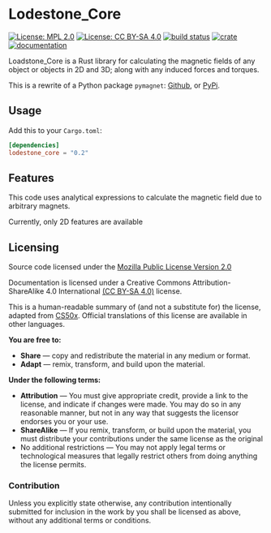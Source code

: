 # Lodestone_Core

[![License: MPL 2.0](https://img.shields.io/badge/License-MPL%202.0-blue.svg)](https://opensource.org/licenses/MPL-2.0)
[![License: CC BY-SA 4.0](https://img.shields.io/badge/License-CC%20BY--SA%204.0-lightgrey.svg)](https://creativecommons.org/licenses/by-sa/4.0/)
[![build status](https://github.com/pdunne/lodestone/actions/workflows/rust.yml/badge.svg?branch=master)](https://github.com/pdunne/lodestone/actions/workflows/rust.yml)
[![crate](https://img.shields.io/crates/v/lodestone_core.svg)](https://crates.io/crates/lodestone_core)
[![documentation](https://docs.rs/lodestone_core/badge.svg)](https://docs.rs/lodestone_core)

Loadstone_Core is a Rust library for calculating the magnetic fields of
any object or objects in 2D and 3D; along with any induced forces and torques.

This is a rewrite of a Python package `pymagnet`:
[Github](https://github.com/pdunne/pymagnet), or
[PyPi](https://pypi.org/project/pymagnet/).

## Usage

Add this to your `Cargo.toml`:

```toml
[dependencies]
lodestone_core = "0.2"
```

## Features

This code uses analytical expressions to calculate the magnetic field due to
arbitrary magnets.

Currently, only 2D features are available

## Licensing

Source code licensed under the [Mozilla Public License Version 2.0](https://www.mozilla.org/en-US/MPL/2.0/)

Documentation is licensed under a Creative Commons Attribution-ShareAlike 4.0 International [(CC BY-SA 4.0)](https://creativecommons.org/licenses/by-sa/4.0/) license.

This is a human-readable summary of (and not a substitute for) the license, adapted from [CS50x](https://cs50.harvard.edu/x/2021/license/). Official translations of this license are available in other languages.

**You are free to:**

* **Share** — copy and redistribute the material in any medium or format.
* **Adapt** — remix, transform, and build upon the material.

**Under the following terms:**

* **Attribution** — You must give appropriate credit, provide a link to the license, and indicate if changes were made. You may do so in any reasonable manner, but not in any way that suggests the licensor endorses you or your use.
* **ShareAlike** — If you remix, transform, or build upon the material, you must distribute your contributions under the same license as the original
* No additional restrictions — You may not apply legal terms or technological measures that legally restrict others from doing anything the license permits.

### Contribution

Unless you explicitly state otherwise, any contribution intentionally submitted
for inclusion in the work by you shall be licensed as above, without any
additional terms or conditions.

